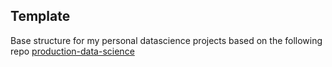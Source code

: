 ## Template

Base structure for my personal datascience projects based on the following repo [production-data-science](https://github.com/FilippoBovo/production-data-science)